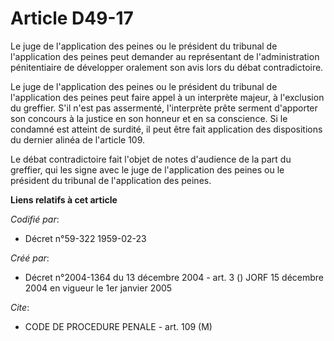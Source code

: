 # Article D49-17

Le juge de l'application des peines ou le président du tribunal de l'application des peines peut demander au représentant de
l'administration pénitentiaire de développer oralement son avis lors du débat contradictoire.

Le juge de l'application des peines ou le président du tribunal de l'application des peines peut faire appel à un interprète
majeur, à l'exclusion du greffier. S'il n'est pas assermenté, l'interprète prête serment d'apporter son concours à la justice
en son honneur et en sa conscience. Si le condamné est atteint de surdité, il peut être fait application des dispositions du
dernier alinéa de l'article 109.

Le débat contradictoire fait l'objet de notes d'audience de la part du greffier, qui les signe avec le juge de l'application
des peines ou le président du tribunal de l'application des peines.

**Liens relatifs à cet article**

_Codifié par_:

  - Décret n°59-322 1959-02-23

_Créé par_:

  - Décret n°2004-1364 du 13 décembre 2004 - art. 3 () JORF 15 décembre 2004 en vigueur le 1er janvier 2005

_Cite_:

  - CODE DE PROCEDURE PENALE - art. 109 (M)
